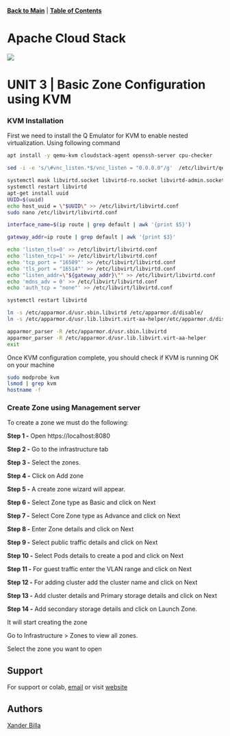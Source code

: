 [**Back to Main**](https://github.com/xanderbilla/LPU-Academics/blob/main/README.md) | [**Table of Contents**](https://github.com/xanderbilla/LPU-Academics/blob/main/Navs/INT362/INT362.md)

# **Apache Cloud Stack**

![](https://upload.wikimedia.org/wikipedia/commons/7/70/Apache_CloudStack_Logo.svg)

# UNIT 3 | Basic Zone Configuration using KVM

### KVM Installation

First we need to install the Q Emulator for KVM to enable nested virtualization. Using following command

```bash
apt install -y qemu-kvm cloudstack-agent openssh-server cpu-checker

sed -i -e 's/\#vnc_listen.*$/vnc_listen = "0.0.0.0"/g'  /etc/libvirt/qemu.conf

systemctl mask libvirtd.socket libvirtd-ro.socket libvirtd-admin.socket libvirtd-tls.socket libvirtd-tcp.socket
systemctl restart libvirtd
apt-get install uuid
UUID=$(uuid)
echo host_uuid = \"$UUID\" >> /etc/libvirt/libvirtd.conf
sudo nano /etc/libvirt/libvirtd.conf

interface_name=$(ip route | grep default | awk '{print $5}')

gateway_addr=ip route | grep default | awk '{print $3}'

echo 'listen_tls=0' >> /etc/libvirt/libvirtd.conf
echo 'listen_tcp=1' >> /etc/libvirt/libvirtd.conf
echo 'tcp_port = "16509"' >> /etc/libvirt/libvirtd.conf
echo 'tls_port = "16514"' >> /etc/libvirt/libvirtd.conf
echo "listen_addr=\"${gateway_addr}\"" >> /etc/libvirt/libvirtd.conf
echo 'mdns_adv = 0' >> /etc/libvirt/libvirtd.conf
echo 'auth_tcp = "none"' >> /etc/libvirt/libvirtd.conf

systemctl restart libvirtd

ln -s /etc/apparmor.d/usr.sbin.libvirtd /etc/apparmor.d/disable/
ln -s /etc/apparmor.d/usr.lib.libvirt.virt-aa-helper/etc/apparmor.d/disable/

apparmor_parser -R /etc/apparmor.d/usr.sbin.libvirtd
apparmor_parser -R /etc/apparmor.d/usr.lib.libvirt.virt-aa-helper
exit
```


Once KVM configuration complete, you should check if KVM is running OK on your machine

```bash
sudo modprobe kvm 
lsmod | grep kvm
hostname -f
```
### Create Zone using Management server

To create a zone we must do the following: 

**Step 1 -** Open https://localhost:8080

**Step 2 -** Go to the infrastructure tab 

**Step 3 -** Select the zones.

**Step 4 -** Click on Add zone

**Step 5 -** A create zone wizard will appear.

**Step 6 -** Select Zone type as Basic and click on Next

**Step 7 -** Select Core Zone type as Advance and click on Next

**Step 8 -** Enter Zone details and click on Next

**Step 9 -** Select public traffic details and click on Next

**Step 10 -** Select Pods details to create a pod and click on Next

**Step 11 -** For guest traffic enter the VLAN range and click on Next

**Step 12 -** For adding cluster add the cluster name and click on Next

**Step 13 -** Add cluster details and Primary storage details and click on Next

**Step 14 -** Add secondary storage details and click on Launch Zone.

It will start creating the zone

Go to Infrastructure > Zones to view all zones.

Select the zone you want to open 

## Support

For support or colab, [email](mailto:dev.xanderbilla@gmail.com) or visit [website](https://xanderbilla.com)

## Authors

[Xander Billa](https://xanderbilla.com)
